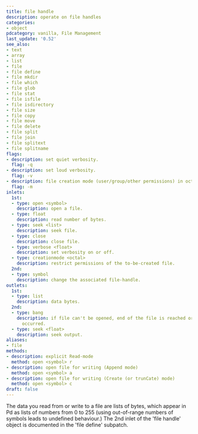 ```yaml
---
title: file handle
description: operate on file handles
categories:
- object
pdcategory: vanilla, File Management
last_update: '0.52'
see_also:
- text
- array
- list
- file
- file define
- file mkdir
- file which
- file glob
- file stat
- file isfile
- file isdirectory
- file size
- file copy
- file move
- file delete
- file split
- file join
- file splitext
- file splitname
flags:
- description: set quiet verbosity.
  flag: -q
- description: set loud verbosity.
  flag: -v
- description: file creation mode (user/group/other permissions) in octal.
  flag: -m
inlets:
  1st:
  - type: open <symbol>
    description: open a file.
  - type: float
    description: read number of bytes.
  - type: seek <list>
    description: seek file.
  - type: close
    description: close file.
  - type: verbose <float>
    description: set verbosity on or off.
  - type: creationmode <octal>
    description: restrict permissions of the to-be-created file.
  2nd:
  - type: symbol
    description: change the associated file-handle.
outlets:
  1st:
  - type: list
    description: data bytes.
  2nd:
  - type: bang
    description: if file can't be opened, end of the file is reached or a read error
      occurred.
  - type: seek <float>
    description: seek output.
aliases:
- file
methods:
- description: explicit Read-mode
  method: open <symbol> r
- description: open file for writing (Append mode)
  method: open <symbol> a
- description: open file for writing (Create (or trunCate) mode)
  method: open <symbol> c
draft: false
---
```

The data you read from or write to a file are lists of bytes, which appear in Pd as lists of numbers from 0 to 255 (using out-of-range numbers of symbols leads to undefined behaviour.) The 2nd inlet of the 'file handle' object is documented in the 'file define' subpatch.
